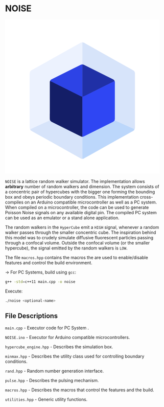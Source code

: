 # NOISE



![logo_white](.\Resource\logo_white.png)



`NOISE` is a lattice random walker simulator. The implementation allows **arbitrary** number of random walkers and dimension. The system consists of a concentric pair of hypercubes with the bigger one forming the bounding box and obeys periodic boundary conditions.  This implementation cross-compiles on an Arduino compatible microcontroller as well as a PC system. When compiled on a microcontroller, the code can be used to generate Poisson Noise signals on any available digital pin. The compiled PC system can be used as an emulator or a stand alone application.

The random walkers in the  `HyperCube` emit a `HIGH` signal, whenever a random walker passes through the smaller concentric cube. The inspiration behind this model was to crudely simulate diffusive fluorescent particles passing through a confocal volume. Outside the confocal volume (or the smaller hypercube), the signal emitted by the random walkers is `LOW`.



The file `macros.hpp` contains the macros the are used to enable/disable features and control the build environment.



→ For PC Systems, build using `gcc`:

```bash
g++ -std=c++11 main.cpp -o noise
```

Execute:

```bash
./noise <optional-name>
```





## File Descriptions

`main.cpp` - Executor code for PC System .

`NOISE.ino` - Executor for Arduino compatible microcontrollers.

`hypercube_engine.hpp` - Describes the simulation box.

`minmax.hpp` - Describes the utility class used for controlling boundary conditions.

`rand.hpp` - Random number generation interface.

`pulse.hpp` - Describes the pulsing mechanism.

`macros.hpp` - Describes the macros that control the features and the build.

`utilities.hpp` - Generic utility functions.
